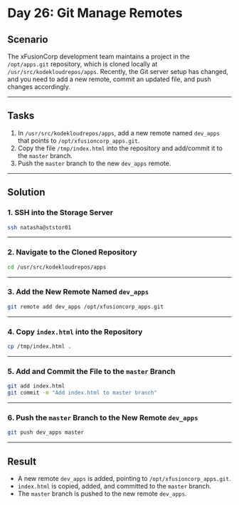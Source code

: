 # Day 26: Git Manage Remotes

## Scenario

The xFusionCorp development team maintains a project in the `/opt/apps.git` repository, which is cloned locally at `/usr/src/kodekloudrepos/apps`. Recently, the Git server setup has changed, and you need to add a new remote, commit an updated file, and push changes accordingly.

---

## Tasks

1. In `/usr/src/kodekloudrepos/apps`, add a new remote named `dev_apps` that points to `/opt/xfusioncorp_apps.git`.
2. Copy the file `/tmp/index.html` into the repository and add/commit it to the `master` branch.
3. Push the `master` branch to the new `dev_apps` remote.

---

## Solution

### 1. SSH into the Storage Server

```bash
ssh natasha@ststor01
```

---

### 2. Navigate to the Cloned Repository

```bash
cd /usr/src/kodekloudrepos/apps
```

---

### 3. Add the New Remote Named `dev_apps`

```bash
git remote add dev_apps /opt/xfusioncorp_apps.git
```

---

### 4. Copy `index.html` into the Repository

```bash
cp /tmp/index.html .
```

---

### 5. Add and Commit the File to the `master` Branch

```bash
git add index.html
git commit -m "Add index.html to master branch"
```

---

### 6. Push the `master` Branch to the New Remote `dev_apps`

```bash
git push dev_apps master
```

---

## Result

- A new remote `dev_apps` is added, pointing to `/opt/xfusioncorp_apps.git`.
- `index.html` is copied, added, and committed to the `master` branch.
- The `master` branch is pushed to the new remote `dev_apps`.
